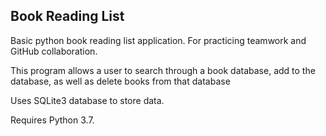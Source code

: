 ## Book Reading List

Basic python book reading list application. For practicing teamwork and GitHub collaboration. 

This program allows a user to search through a book database, add to the database, as well as delete books from that database

Uses SQLite3 database to store data. 

Requires Python 3.7.
